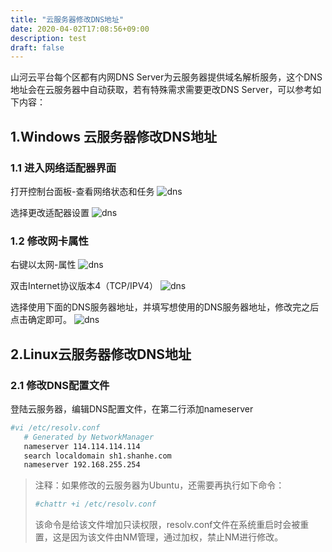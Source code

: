 ```yaml
---
title: "云服务器修改DNS地址"
date: 2020-04-02T17:08:56+09:00
description: test
draft: false
---
```


山河云平台每个区都有内网DNS Server为云服务器提供域名解析服务，这个DNS地址会在云服务器中自动获取，若有特殊需求需要更改DNS Server，可以参考如下内容：

## 1.Windows 云服务器修改DNS地址

### 1.1 进入网络适配器界面
打开控制台面板-查看网络状态和任务
![dns](../_images/dns1.png)

选择更改适配器设置
![dns](../_images/dns2.png)

### 1.2 修改网卡属性
右键以太网-属性
![dns](../_images/dns3.png)

双击Internet协议版本4（TCP/IPV4）
![dns](../_images/dns4.png)

选择使用下面的DNS服务器地址，并填写想使用的DNS服务器地址，修改完之后点击确定即可。
![dns](../_images/dns5.png)

## 2.Linux云服务器修改DNS地址

### 2.1 修改DNS配置文件
登陆云服务器，编辑DNS配置文件，在第二行添加nameserver
```bash
#vi /etc/resolv.conf
   # Generated by NetworkManager
   nameserver 114.114.114.114
   search localdomain sh1.shanhe.com
   nameserver 192.168.255.254
```
>注释：如果修改的云服务器为Ubuntu，还需要再执行如下命令：
>```bash
>#chattr +i /etc/resolv.conf
>```
>该命令是给该文件增加只读权限，resolv.conf文件在系统重启时会被重置，这是因为该文件由NM管理，通过加权，禁止NM进行修改。